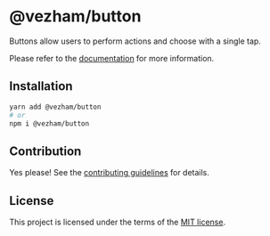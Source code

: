 # @vezham/button

Buttons allow users to perform actions and choose with a single tap.

Please refer to the [documentation](https://heroui.com/docs/components/button) for more information.

## Installation

```sh
yarn add @vezham/button
# or
npm i @vezham/button
```

## Contribution

Yes please! See the
[contributing guidelines](https://github.com/vezham/heroui/blob/master/CONTRIBUTING.md)
for details.

## License

This project is licensed under the terms of the
[MIT license](https://github.com/vezham/heroui/blob/master/LICENSE).

